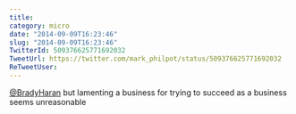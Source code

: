 ```yaml
---
title: 
category: micro
date: "2014-09-09T16:23:46"
slug: "2014-09-09T16:23:46"
TwitterId: 509376625771692032
TweetUrl: https://twitter.com/mark_philpot/status/509376625771692032
ReTweetUser: 
---
```


[@BradyHaran](https://twitter.com/BradyHaran) but lamenting a business for trying to succeed as a business seems unreasonable